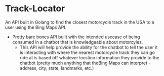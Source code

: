 # Track-Locator
An API built in Golang to find the closest motorcycle track in the USA to a user using the Bing Maps API. 

- Pretty bare bones API built with the intended usecase of being consumed in a chatbot that is knowledgeable about motorcyles.
    - This API will help provide the ability for the chatbot to tell the user it is interacting with where the nearest motorcycle track they can go ride at is based off whatever locstion information they provide to the chatbot (pretty much anything that theBing Maps can interpret - address, city, state, landmarks, etc.)
